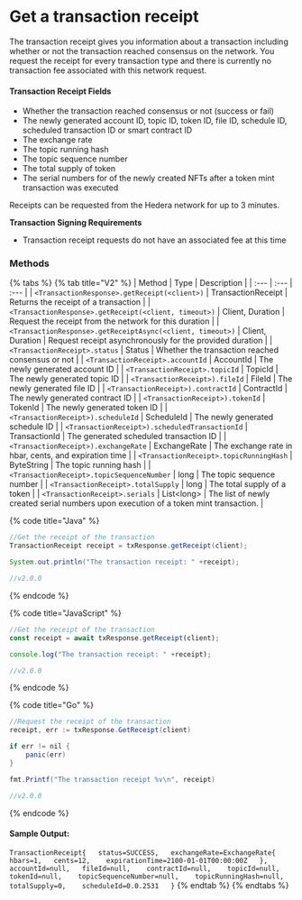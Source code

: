 # Get a transaction receipt

The transaction receipt gives you information about a transaction including whether or not the transaction reached consensus on the network. You request the receipt for every transaction type and there is currently no transaction fee associated with this network request. 

#### Transaction Receipt Fields

* Whether the transaction reached consensus or not \(success or fail\)
* The newly generated account ID, topic ID, token ID, file ID, schedule ID, scheduled transaction ID or smart contract ID
* The exchange rate
* The topic running hash
* The topic sequence number
* The total supply of token
* The serial numbers for of the newly created NFTs after a token mint transaction was executed

Receipts can be requested from the Hedera network for up to 3 minutes. 

**Transaction Signing Requirements**

* Transaction receipt requests do not have an associated fee at this time

### Methods

{% tabs %}
{% tab title="V2" %}
| Method | Type | Description |
| :--- | :--- | :--- |
| `<TransactionResponse>.getReceipt(<client>)` | TransactionReceipt | Returns the receipt of a transaction |
| `<TransactionResponse>.getReceipt(<client, timeout>)` | Client, Duration | Request the receipt from the network for this duration |
| `<TransactionResponse>.getReceiptAsync(<client, timeout>)` | Client, Duration | Request receipt asynchronously for the provided duration |
| `<TransactionReceipt>.status` | Status | Whether the transaction reached consensus or not |
| `<TransactionReceipt>.accountId` | AccountId | The newly generated account ID |
| `<TransactionReceipt>.topicId` | TopicId | The newly generated topic ID |
| `<TransactionReceipt>).fileId` | FileId | The newly generated file ID |
| `<TransactionReceipt>).contractId` | ContractId | The newly generated contract ID |
| `<TransactionReceipt>).tokenId` | TokenId | The newly generated token ID |
| `<TransactionReceipt>).scheduleId` | ScheduleId | The newly generated schedule ID |
| `<TransactionReceipt>).scheduledTransactionId` | TransactionId | The generated scheduled transaction ID |
| `<TransactionReceipt>).exchangeRate` | ExchangeRate | The exchange rate in hbar, cents, and expiration time |
| `<TransactionReceipt>.topicRunningHash` | ByteString | The topic running hash |
| `<TransactionReceipt>.topicSequenceNumber` | long | The topic sequence number |
| `<TransactionReceipt>.totalSupply` | long | The total supply of a token |
| `<TransactionReceipt>.serials` | List&lt;long&gt; | The list of newly created serial numbers upon execution of a token mint transaction. |

{% code title="Java" %}
```java
//Get the receipt of the transaction
TransactionReceipt receipt = txResponse.getReceipt(client);

System.out.println("The transaction receipt: " +receipt);

//v2.0.0
```
{% endcode %}

{% code title="JavaScript" %}
```javascript
//Get the receipt of the transaction
const receipt = await txResponse.getReceipt(client);

console.log("The transaction receipt: " +receipt);

//v2.0.0
```
{% endcode %}

{% code title="Go" %}
```java
//Request the receipt of the transaction
receipt, err := txResponse.GetReceipt(client)

if err != nil {
    panic(err)
}

fmt.Printf("The transaction receipt %v\n", receipt)

//v2.0.0
```
{% endcode %}

#### Sample Output:

`TransactionReceipt{  
     status=SUCCESS,  
     exchangeRate=ExchangeRate{  
          hbars=1,  
          cents=12,   
          expirationTime=2100-01-01T00:00:00Z  
     },   
     accountId=null,  
     fileId=null,   
     contractId=null,   
     topicId=null,   
     tokenId=null,   
     topicSequenceNumber=null,   
     topicRunningHash=null,   
     totalSupply=0,   
     scheduleId=0.0.2531  
}`
{% endtab %}
{% endtabs %}

